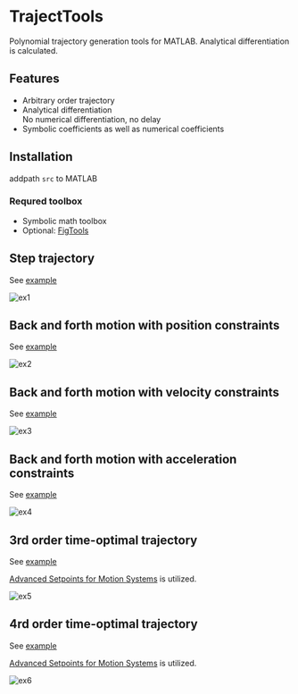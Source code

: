 # TrajectTools
Polynomial trajectory generation tools for MATLAB. Analytical differentiation is calculated. 

## Features
* Arbitrary order trajectory
* Analytical differentiation<br>
No numerical differentiation, no delay
* Symbolic coefficients as well as numerical coefficients

## Installation 
addpath `src` to MATLAB
### Requred toolbox
* Symbolic math toolbox
* Optional: [FigTools](https://github.com/ThomasBeauduin/FigTools)

## Step trajectory
See [example](docs/docs/ex1_step.m)

![ex1](docs/plot/png/ex1.png)

## Back and forth motion with position constraints
See [example](docs/ex2_backandforth_pos.m)

![ex2](docs/plot/png/ex2.png)

## Back and forth motion with velocity constraints
See [example](docs/ex3_backandforth_vel.m)

![ex3](docs/plot/png/ex3.png)

## Back and forth motion with acceleration constraints
See [example](docs/ex4_backandforth_acc.m)

![ex4](docs/plot/png/ex4.png)

## 3rd order time-optimal trajectory 
See [example](docs/ex5_backandforth_minTime_3rd.m)

[Advanced Setpoints for Motion Systems](https://jp.mathworks.com/matlabcentral/fileexchange/16352-advanced-setpoints-for-motion-systems) is utilized.

![ex5](docs/plot/png/ex5.png)

## 4rd order time-optimal trajectory 
See [example](docs/ex6_backandforth_minTime_4th.m)

[Advanced Setpoints for Motion Systems](https://jp.mathworks.com/matlabcentral/fileexchange/16352-advanced-setpoints-for-motion-systems) is utilized.

![ex6](docs/plot/png/ex6.png)
